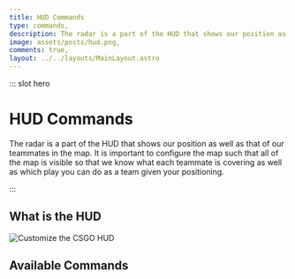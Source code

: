 ```yaml
---
title: HUD Commands
type: commands,
description: The radar is a part of the HUD that shows our position as well as that of our teammates in the map. It is important to configure the map such that all of the map is ...,
image: assets/posts/hud.png,
comments: true,
layout: ../../layouts/MainLayout.astro
---
```


::: slot hero

# HUD Commands

The radar is a part of the HUD that shows our position as well as that of our teammates in the map. It is important to configure the map such that all of the map is visible so that we know what each teammate is covering as well as which play you can do as a team given your positioning.

:::

## What is the HUD

<img src="./.assets/hud/HUD.png" style="margin: 0 auto; display: block;" alt="Customize the CSGO HUD"/>

## Available Commands

<TableCommands type="hud" />
